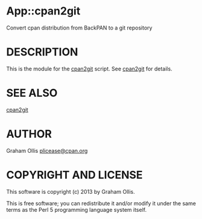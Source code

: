 # App::cpan2git

Convert cpan distribution from BackPAN to a git repository

# DESCRIPTION

This is the module for the [cpan2git](http://search.cpan.org/perldoc?cpan2git) script.  See [cpan2git](http://search.cpan.org/perldoc?cpan2git) for details.

# SEE ALSO

[cpan2git](http://search.cpan.org/perldoc?cpan2git)

# AUTHOR

Graham Ollis <plicease@cpan.org>

# COPYRIGHT AND LICENSE

This software is copyright (c) 2013 by Graham Ollis.

This is free software; you can redistribute it and/or modify it under
the same terms as the Perl 5 programming language system itself.

